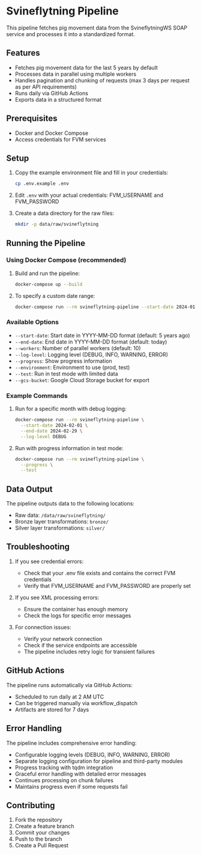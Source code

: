# Svineflytning Pipeline

This pipeline fetches pig movement data from the SvineflytningWS SOAP service and processes it into a standardized format.

## Features

- Fetches pig movement data for the last 5 years by default
- Processes data in parallel using multiple workers
- Handles pagination and chunking of requests (max 3 days per request as per API requirements)
- Runs daily via GitHub Actions
- Exports data in a structured format

## Prerequisites

- Docker and Docker Compose
- Access credentials for FVM services

## Setup

1. Copy the example environment file and fill in your credentials:
   ```bash
   cp .env.example .env
   ```

2. Edit `.env` with your actual credentials:
   FVM_USERNAME and FVM_PASSWORD

3. Create a data directory for the raw files:
   ```bash
   mkdir -p data/raw/svineflytning
   ```

## Running the Pipeline

### Using Docker Compose (recommended)

1. Build and run the pipeline:
   ```bash
   docker-compose up --build
   ```

2. To specify a custom date range:
   ```bash
   docker-compose run --rm svineflytning-pipeline --start-date 2024-01-01 --end-date 2024-03-31
   ```

### Available Options

- `--start-date`: Start date in YYYY-MM-DD format (default: 5 years ago)
- `--end-date`: End date in YYYY-MM-DD format (default: today)
- `--workers`: Number of parallel workers (default: 10)
- `--log-level`: Logging level (DEBUG, INFO, WARNING, ERROR)
- `--progress`: Show progress information
- `--environment`: Environment to use (prod, test)
- `--test`: Run in test mode with limited data
- `--gcs-bucket`: Google Cloud Storage bucket for export

### Example Commands

1. Run for a specific month with debug logging:
   ```bash
   docker-compose run --rm svineflytning-pipeline \
     --start-date 2024-02-01 \
     --end-date 2024-02-29 \
     --log-level DEBUG
   ```

2. Run with progress information in test mode:
   ```bash
   docker-compose run --rm svineflytning-pipeline \
     --progress \
     --test
   ```

## Data Output

The pipeline outputs data to the following locations:
- Raw data: `/data/raw/svineflytning/`
- Bronze layer transformations: `bronze/`
- Silver layer transformations: `silver/`

## Troubleshooting

1. If you see credential errors:
   - Check that your .env file exists and contains the correct FVM credentials
   - Verify that FVM_USERNAME and FVM_PASSWORD are properly set

2. If you see XML processing errors:
   - Ensure the container has enough memory
   - Check the logs for specific error messages

3. For connection issues:
   - Verify your network connection
   - Check if the service endpoints are accessible
   - The pipeline includes retry logic for transient failures

## GitHub Actions

The pipeline runs automatically via GitHub Actions:
- Scheduled to run daily at 2 AM UTC
- Can be triggered manually via workflow_dispatch
- Artifacts are stored for 7 days

## Error Handling

The pipeline includes comprehensive error handling:
- Configurable logging levels (DEBUG, INFO, WARNING, ERROR)
- Separate logging configuration for pipeline and third-party modules
- Progress tracking with tqdm integration
- Graceful error handling with detailed error messages
- Continues processing on chunk failures
- Maintains progress even if some requests fail

## Contributing

1. Fork the repository
2. Create a feature branch
3. Commit your changes
4. Push to the branch
5. Create a Pull Request 